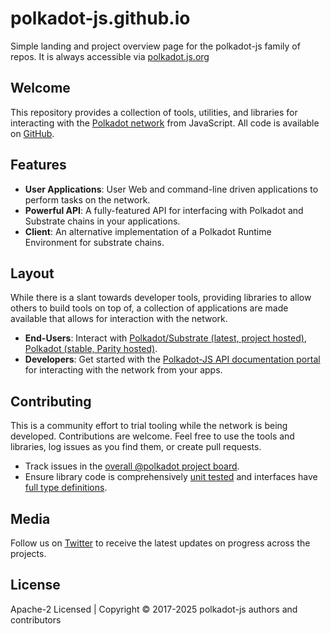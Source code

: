 # polkadot-js.github.io

Simple landing and project overview page for the polkadot-js family of repos. It is always accessible via [polkadot.js.org](https://polkadot.js.org/)

## Welcome

This repository provides a collection of tools, utilities, and libraries for interacting with the [Polkadot network](https://polkadot.network) from JavaScript. All code is available on [GitHub](https://github.com/polkadot-js).

## Features

- **User Applications**: User Web and command-line driven applications to perform tasks on the network.
- **Powerful API**: A fully-featured API for interfacing with Polkadot and Substrate chains in your applications.
- **Client**: An alternative implementation of a Polkadot Runtime Environment for substrate chains.

## Layout

While there is a slant towards developer tools, providing libraries to allow others to build tools on top of, a collection of applications are made available that allows for interaction with the network.

- **End-Users**: Interact with [Polkadot/Substrate (latest, project hosted)](https://polkadot.js.org/apps/), [Polkadot (stable, Parity hosted)](https://polkadot.js.org/apps/?rpc=wss://rpc.polkadot.io).
- **Developers**: Get started with the [Polkadot-JS API documentation portal](https://polkadot.js.org/api) for interacting with the network from your apps.

## Contributing

This is a community effort to trial tooling while the network is being developed. Contributions are welcome. Feel free to use the tools and libraries, log issues as you find them, or create pull requests.

- Track issues in the [overall @polkadot project board](https://github.com/orgs/polkadot-js/projects/1).
- Ensure library code is comprehensively [unit tested](https://facebook.github.io/jest/) and interfaces have [full type definitions](https://www.typescriptlang.org/).

## Media

Follow us on [Twitter](https://twitter.com/polkadotjs) to receive the latest updates on progress across the projects.

## License

Apache-2 Licensed | Copyright © 2017-2025 polkadot-js authors and contributors
